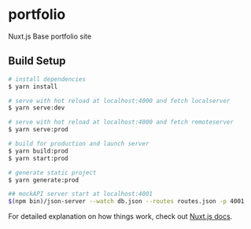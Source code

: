 # portfolio
Nuxt.js Base portfolio site 

## Build Setup

``` bash
# install dependencies
$ yarn install

# serve with hot reload at localhost:4000 and fetch localserver
$ yarn serve:dev

# serve with hot reload at localhost:4000 and fetch remoteserver
$ yarn serve:prod

# build for production and launch server
$ yarn build:prod
$ yarn start:prod

# generate static project
$ yarn generate:prod

## mockAPI server start at localhost:4001
$(npm bin)/json-server --watch db.json --routes routes.json -p 4001

```


For detailed explanation on how things work, check out [Nuxt.js docs](https://nuxtjs.org).